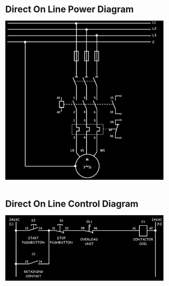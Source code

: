 # Direct On Line Power Diagram

<img src="../../../assets/images/DOL.png" alt="dol" width="500"/>
<br />
<br />

# Direct On Line Control Diagram

<img src="../../../assets/images/dol-control.png" alt="dol-control" width="500"/>